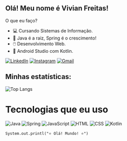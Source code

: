 ## Olá! Meu nome é Vivian Freitas!

O que eu faço?

- 💻 Cursando Sistemas de Informação.
- 🌱 Java é a raiz, Spring é o crescimento!
- 🖱️ Desenvolvimento Web.
- 📱 Android Studio com Kotlin.

[![LinkedIn](https://img.shields.io/badge/LinkedIn-blue?style=for-the-badge&logo=linkedin&logoColor=white)](www.linkedin.com/in/vivianfreitas)
[![Instagram](https://img.shields.io/badge/Instagram-purple?style=for-the-badge&logo=instagram&logoColor=white)](https://www.instagram.com/vivi.__f?igsh=azB0a2E4eGF4MWh4)
[![Gmail](https://img.shields.io/badge/Gmail-black?style=for-the-badge&logo=gmail&logoColor=white)](mailto:freitasvivian2001@gmail.com)


## Minhas estatísticas:
![Top Langs](https://github-readme-stats.vercel.app/api/top-langs/?username=vivfreitas&layout=compact&theme=nightowl)

# Tecnologias que eu uso

![Java](https://img.shields.io/badge/Java-%23b90e0e.svg?logo=java&logoColor=white)
![Spring](https://img.shields.io/badge/Spring-%b90e0e.svg?logo=spring&logoColor=white)
![JavaScript](https://img.shields.io/badge/JavaScript-%23F7DF1E.svg?logo=javascript&logoColor=white)
![HTML](https://img.shields.io/badge/HTML-%23E34F26.svg?logo=html5&logoColor=white)
![CSS](https://img.shields.io/badge/CSS-%231572B6.svg?logo=css3&logoColor=white)
![Kotlin](https://img.shields.io/badge/Kotlin-%23007ACC.svg?logo=kotlin&logoColor=white)

    System.out.printl("⭐ Olá! Mundo! ⭐")


